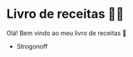 # Livro de receitas :man_cook:



Olá! Bem vindo ao meu livro de receitas :wave:



- Strogonoff









